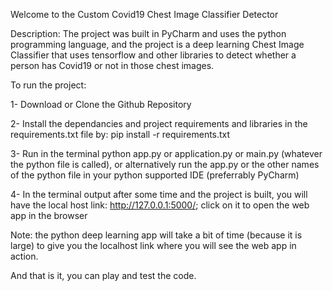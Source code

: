 Welcome to the Custom Covid19 Chest Image Classifier Detector 

Description: The project was built in PyCharm and uses the python programming language, and the project is a deep learning Chest Image Classifier that uses tensorflow and other libraries to detect whether a person has Covid19 or not in those chest images.

To run the project:

1- Download or Clone the Github Repository

2- Install the dependancies and project requirements and libraries in the requirements.txt file by: pip install -r requirements.txt

3- Run in the terminal python app.py or application.py or main.py (whatever the python file is called), or alternatively run the app.py or the other names of the python file in your python supported IDE (preferrably PyCharm)

4- In the terminal output after some time and the project is built, you will have the local host link: http://127.0.0.1:5000/; click on it to open the web app in the browser

Note: the python deep learning app will take a bit of time (because it is large) to give you the localhost link where you will see the web app in action.

And that is it, you can play and test the code.

 
